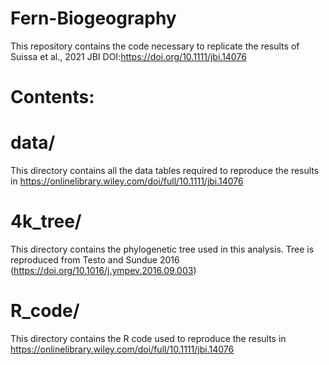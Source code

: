 # Fern-Biogeography
This repository contains the code necessary to replicate the results of Suissa et al., 2021 JBI DOI:https://doi.org/10.1111/jbi.14076

# Contents:

# data/
This directory contains all the data tables required to reproduce the results in https://onlinelibrary.wiley.com/doi/full/10.1111/jbi.14076

# 4k_tree/
This directory contains the phylogenetic tree used in this analysis. Tree is reproduced from Testo and Sundue 2016 (https://doi.org/10.1016/j.ympev.2016.09.003) 

# R_code/
This directory contains the R code used to reproduce the results in https://onlinelibrary.wiley.com/doi/full/10.1111/jbi.14076


